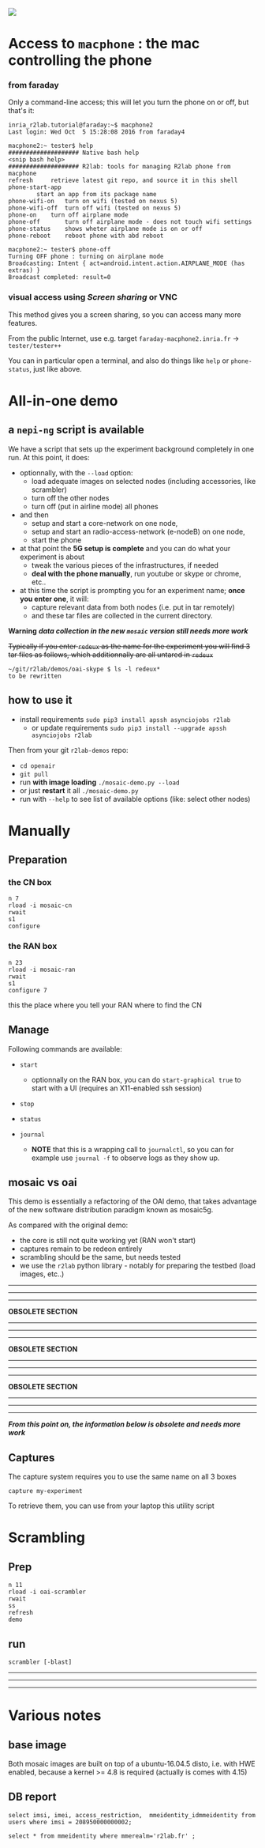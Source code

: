 ![](oai-figures.002.png)


# Access to `macphone` : the mac controlling the phone

### from faraday

Only a command-line access; this will let you turn the phone on or off, but that's it:

```
inria_r2lab.tutorial@faraday:~$ macphone2
Last login: Wed Oct  5 15:28:08 2016 from faraday4

macphone2:~ tester$ help
#################### Native bash help
<snip bash help>
#################### R2lab: tools for managing R2lab phone from macphone
refresh 	retrieve latest git repo, and source it in this shell
phone-start-app
		start an app from its package name
phone-wifi-on   turn on wifi (tested on nexus 5)
phone-wifi-off  turn off wifi (tested on nexus 5)
phone-on	turn off airplane mode
phone-off       turn off airplane mode - does not touch wifi settings
phone-status    shows wheter airplane mode is on or off
phone-reboot    reboot phone with abd reboot

macphone2:~ tester$ phone-off
Turning OFF phone : turning on airplane mode
Broadcasting: Intent { act=android.intent.action.AIRPLANE_MODE (has extras) }
Broadcast completed: result=0
```

### visual access using *Screen sharing* or VNC

This method gives you a screen sharing, so you can access many more features.

From the public Internet, use e.g. target `faraday-macphone2.inria.fr` ->
`tester/tester++`

You can in particular open a terminal, and also do things like `help` or
`phone-status`, just like above.

# All-in-one demo

## a `nepi-ng` script is available

We have a script that sets up the experiment background completely in one run. At this point, it does:

* optionnally, with the `--load` option:
  * load adequate images on selected nodes (including accessories, like scrambler)
  * turn off the other nodes
  * turn off (put in airline mode) all phones
* and then
  * setup and start a core-network on one node,
  * setup and start an radio-access-network (e-nodeB) on one node,
  * start the phone
* at that point the **5G setup is complete** and you can do what your experiment is about
  * tweak the various pieces of the infrastructures, if needed
  * **deal with the phone manually**, run youtube or skype or chrome, etc..
* at this time the script is prompting you for an experiment name; **once you enter one**, it will:
   * capture relevant data from both nodes (i.e. put in tar remotely)
   * and these tar files are collected in the current directory.

**Warning** ***data collection in the new `mosaic` version still needs more work***

~~Typically if you enter `redeux` as the name for the experiment you will find 3 tar files as follows, which additionnally are all untared in `redeux`~~

```
~/git/r2lab/demos/oai-skype $ ls -l redeux*
to be rewritten
```

## how to use it

* install requirements `sudo pip3 install apssh asynciojobs r2lab`
  * or update requirements `sudo pip3 install --upgrade apssh asynciojobs r2lab`

Then from your git `r2lab-demos` repo:

* `cd openair`
* `git pull`
* run **with image loading** `./mosaic-demo.py --load`
* or just **restart** it all `./mosaic-demo.py`
* run with `--help` to see list of available options (like: select other nodes)

# Manually

## Preparation

### the CN box

```
n 7
rload -i mosaic-cn
rwait
s1
configure
```

### the RAN box

```
n 23
rload -i mosaic-ran
rwait
s1
configure 7
```

this the place where you tell your RAN where to find the CN


## Manage

Following commands are available:

* `start`
  * optionnally on the RAN box, you can do `start-graphical true` to start
    with a UI (requires an X11-enabled ssh session)

* `stop`
* `status`
* `journal`
  * **NOTE** that this is a wrapping call to `journalctl`,
   so you can for example use `journal -f` to observe logs as they show up.

## mosaic vs oai

This demo is essentially a refactoring of the OAI demo, that takes advantage of
the new software distribution paradigm known as mosaic5g.

As compared with the original demo:

* the core is still not quite working yet (RAN won't start)
* captures remain to be redeon entirely
* scrambling should be the same, but needs tested
* we use the `r2lab` python library - notably for preparing the testbed (load images, etc..)


****
****
****

**OBSOLETE SECTION**

****
****
****

**OBSOLETE SECTION**

****
****
****

**OBSOLETE SECTION**

****
****
****

***From this point on, the information below is obsolete and needs more work***


## Captures

The capture system requires you to use the same name on all 3 boxes

```
capture my-experiment
```

To retrieve them, you can use from your laptop this utility script



# Scrambling

## Prep

```
n 11
rload -i oai-scrambler
rwait
ss
refresh
demo
```

## run

```
scrambler [-blast]
```

*****
*****
*****


# Various notes

## base image

Both mosaic images are built on top of a ubuntu-16.04.5 disto,  i.e. with HWE
enabled, because a kernel >= 4.8 is required (actually is comes with 4.15)

## DB report

```
select imsi, imei, access_restriction,  mmeidentity_idmmeidentity from users where imsi = 208950000000002;

select * from mmeidentity where mmerealm='r2lab.fr' ;
```
